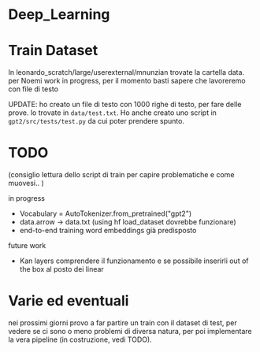 # Deep_Learning

# Train Dataset
In leonardo_scratch/large/userexternal/mnunzian trovate la cartella data.
per Noemi work in progress, per il momento basti sapere che lavoreremo con file di testo

UPDATE: ho creato un file di testo con 1000 righe di testo, per fare delle prove. lo trovate in `data/test.txt`. Ho anche creato uno script
in `gpt2/src/tests/test.py` da cui poter prendere spunto.

# TODO
(consiglio lettura dello script di train per capire problematiche e come muovesi.. )

in progress 
- Vocabulary = AutoTokenizer.from_pretrained("gpt2")
- data.arrow -> data.txt (using hf load_dataset dovrebbe funzionare)
- end-to-end training word embeddings già predisposto


future work
- Kan layers comprendere il funzionamento e se possibile inserirli out of the box al posto dei linear

# Varie ed eventuali
nei prossimi giorni provo a far partire un train con il dataset di test, per vedere se ci sono o meno problemi di diversa natura, per poi 
implementare la vera pipeline (in costruzione, vedi TODO).